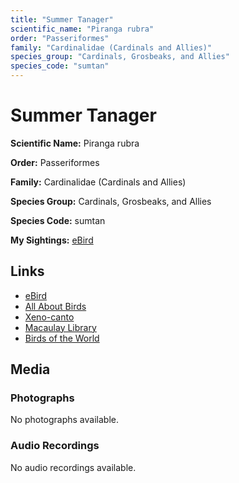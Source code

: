```yaml
---
title: "Summer Tanager"
scientific_name: "Piranga rubra"
order: "Passeriformes"
family: "Cardinalidae (Cardinals and Allies)"
species_group: "Cardinals, Grosbeaks, and Allies"
species_code: "sumtan"
---
```


# Summer Tanager

**Scientific Name:** Piranga rubra

**Order:** Passeriformes

**Family:** Cardinalidae (Cardinals and Allies)

**Species Group:** Cardinals, Grosbeaks, and Allies

**Species Code:** sumtan

**My Sightings:** [eBird](https://ebird.org/lifelist?r=world&time=life&spp=sumtan)

## Links
* [eBird](https://ebird.org/species/sumtan) 
* [All About Birds](https://www.allaboutbirds.org/guide/sumtan) 
* [Xeno-canto](https://www.xeno-canto.org/species/piranga-rubra) 
* [Macaulay Library](https://search.macaulaylibrary.org/catalog?taxonCode=sumtan&sort=rating_rank_desc)
* [Birds of the World](https://birdsoftheworld.org/bow/species/sumtan)

## Media
### Photographs
No photographs available.

### Audio Recordings
No audio recordings available.
